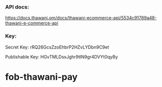 ### API docs:

https://docs.thawani.om/docs/thawani-ecommerce-api/5534c91789a48-thawani-e-commerce-api

### Key:

Secret Key: rRQ26GcsZzoEhbrP2HZvLYDbn9C9et

Publishable Key: HGvTMLDssJghr9tlN9gr4DVYt0qyBy
# fob-thawani-pay
